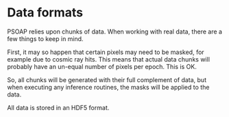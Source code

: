 # Data formats

PSOAP relies upon chunks of data. When working with real data, there are a few things to keep in mind.

First, it may so happen that certain pixels may need to be masked, for example due to cosmic ray hits. This means that actual data chunks will probably have an un-equal number of pixels per epoch. This is OK.

So, all chunks will be generated with their full complement of data, but when executing any inference routines, the masks will be applied to the data.

All data is stored in an HDF5 format.
